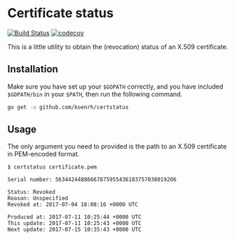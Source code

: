 # Certificate status

[![Build Status](https://travis-ci.org/koenrh/certstatus.svg?branch=master)](https://travis-ci.org/koenrh/certstatus)
[![codecov](https://codecov.io/gh/koenrh/certstatus/branch/master/graph/badge.svg)](https://codecov.io/gh/koenrh/certstatus)

This is a little utility to obtain the (revocation) status of an X.509 certificate.

## Installation

Make sure you have set up your `$GOPATH` correctly, and you have included
`$GOPATH/bin` in your `$PATH`, then run the following command.

```bash
go get -u github.com/koenrh/certstatus
```

## Usage

The only argument you need to provided is the path to an X.509 certificate in
PEM-encoded format.

```
$ certstatus certificate.pem

Serial number: 56344244886667875955436183757038019206

Status: Revoked
Reason: Unspecified
Revoked at: 2017-07-04 18:08:16 +0000 UTC

Produced at: 2017-07-11 10:25:44 +0000 UTC
This update: 2017-07-11 10:25:43 +0000 UTC
Next update: 2017-07-15 10:35:43 +0000 UTC
```
